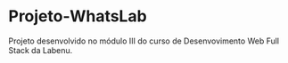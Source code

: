 # Projeto-WhatsLab
Projeto desenvolvido no módulo III do curso de Desenvovimento Web Full Stack da Labenu.
